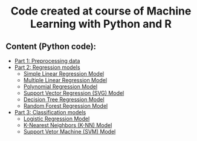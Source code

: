 # <center> Code created at course of Machine Learning with Python and R </center>

## Content (Python code):

* [Part 1: Preprocessing data](/Part%201%20-%20Data%20Preprocessing/Python/)
* [Part 2: Regression models](/Part%202%20-%20Regression/)
  * [Simple Linear Regression Model](/Part%202%20-%20Regression/Section%204%20-%20Simple%20Linear%20Regression/Python/)
  * [Multiple Linear Regression Model](/Part%202%20-%20Regression/Section%205%20-%20Multiple%20Linear%20Regression/Python/)
  * [Polynomial Regression Model](/Part%202%20-%20Regression/Section%206%20-%20Polynomial%20Regression/Python/)
  * [Support Vector Regression (SVG) Model](/Part%202%20-%20Regression/Section%207%20-%20Support%20Vector%20Regression%20(SVR)/Python)
  * [Decision Tree Regression Model](/Part%202%20-%20Regression/Section%208%20-%20Decision%20Tree%20Regression/Python/)
  * [Random Forest Regression Model](/Part%202%20-%20Regression/Section%209%20-%20Random%20Forest%20Regression/Python/)
* [Part 3: Classification models](/Part%203%20-%20Classification/)
  * [Logistic Regression Model](/Part%203%20-%20Classification/Section%2014%20-%20Logistic%20Regression/Python/)
  * [K-Nearest Neighbors (K-NN) Model](/Part%203%20-%20Classification/Section%2015%20-%20K-Nearest%20Neighbors%20(K-NN)/Python)
  * [Support Vetor Machine (SVM) Model](/Part%203%20-%20Classification/Section%2016%20-%20Support%20Vector%20Machine%20(SVM)/Python)